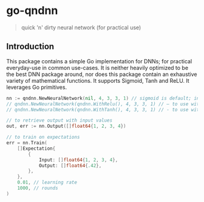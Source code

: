 # go-qndnn
> quick 'n' dirty neural network (for practical use)

## Introduction

This package contains a simple Go implementation for DNNs; for practical everyday-use in common use-cases. It is neither
heavily optimized to be the best DNN package around, nor does this package contain an exhaustive variety of mathematical
functions. It supports Sigmoid, Tanh and ReLU. It leverages Go primitives.

```go
nn := qndnn.NewNeuralNetwork(nil, 4, 3, 3, 1) // sigmoid is default; input (4), hidden1 (3), hidden2 (3), output (1)
// qndnn.NewNeuralNetwork(qndnn.WithRelu(), 4, 3, 3, 1) // – to use with relu
// qndnn.NewNeuralNetwork(qndnn.WithTanh(), 4, 3, 3, 1) // - to use with tanh

// to retrieve output with input values
out, err := nn.Output([]float64{1, 2, 3, 4})

// to train on expectations
err = nn.Train(
	[]Expectation{
        {
            Input: []float64{1, 2, 3, 4},
            Output: []float64{.42},
        },
    }, 
	0.01, // learning rate
	1000, // rounds
)
```

